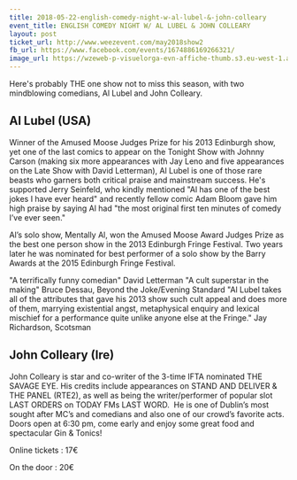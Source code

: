 ```yaml
---
title: 2018-05-22-english-comedy-night-w-al-lubel-&-john-colleary
event_title: ENGLISH COMEDY NIGHT W/ AL LUBEL & JOHN COLLEARY
layout: post
ticket_url: http://www.weezevent.com/may2018show2
fb_url: https://www.facebook.com/events/1674886169266321/
image_url: https://wzeweb-p-visuelorga-evn-affiche-thumb.s3.eu-west-1.amazonaws.com/affiche_342276.thumb53700.1525347382.jpg
---
```

Here's probably THE one show not to miss this season, with two mindblowing comedians, Al Lubel and John Colleary.

## Al Lubel (USA)

Winner of the Amused Moose Judges Prize for his 2013 Edinburgh show, yet one of the last comics to appear on the Tonight Show with Johnny Carson (making six more appearances with Jay Leno and five appearances on the Late Show with David Letterman), Al Lubel is one of those rare beasts who garners both critical praise and mainstream success. He's supported Jerry Seinfeld, who kindly mentioned "Al has one of the best jokes I have ever heard" and recently fellow comic Adam Bloom gave him high praise by saying Al had "the most original first ten minutes of comedy I’ve ever seen."

Al’s solo show, Mentally Al, won the Amused Moose Award Judges Prize as the best one person show in the 2013 Edinburgh Fringe Festival. Two years later he was nominated for best performer of a solo show by the Barry Awards at the 2015 Edinburgh Fringe Festival.

"A terrifically funny comedian" David Letterman
"A cult superstar in the making" Bruce Dessau, Beyond the Joke/Evening Standard
"Al Lubel takes all of the attributes that gave his 2013 show such cult appeal and does more of them, marrying existential angst, metaphysical enquiry and lexical mischief for a performance quite unlike anyone else at the Fringe." Jay Richardson, Scotsman
  
## John Colleary (Ire)

John Colleary is star and co-writer of the 3-time IFTA nominated THE SAVAGE EYE. His credits include appearances on STAND AND DELIVER & THE PANEL (RTE2), as well as being the writer/performer of popular slot LAST ORDERS on TODAY FMs LAST WORD.  He is one of Dublin’s most sought after MC’s and comedians and also one of our crowd’s favorite acts.
Doors open at 6:30 pm, come early and enjoy some great food and spectacular Gin & Tonics! 

Online tickets : 17€

On the door : 20€